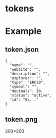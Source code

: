 # tokens

# Example

## token.json
```
{
  "name": "",
  "website": "",
  "description": "",
  "explorer": "",
  "type": "ERC20",
  "symbol": "",
  "decimals": 18,
  "status": "active",
  "id": "0x..."
}
```

## token.png

200*200


